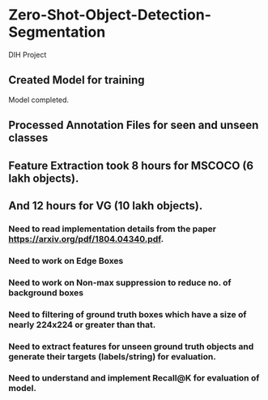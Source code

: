# Zero-Shot-Object-Detection-Segmentation
DIH Project

## Created Model for training
Model completed.

## Processed Annotation Files for seen and unseen classes

## Feature Extraction took 8 hours for MSCOCO (6 lakh objects).
## And 12 hours for VG (10 lakh objects).

### Need to read implementation details from the paper https://arxiv.org/pdf/1804.04340.pdf.
### Need to work on Edge Boxes
### Need to work on Non-max suppression to reduce no. of background boxes
### Need to filtering of ground truth boxes which have a size of nearly 224x224 or greater than that.
### Need to extract features for unseen ground truth objects and generate their targets (labels/string) for evaluation.
### Need to understand and implement Recall@K for evaluation of model.
